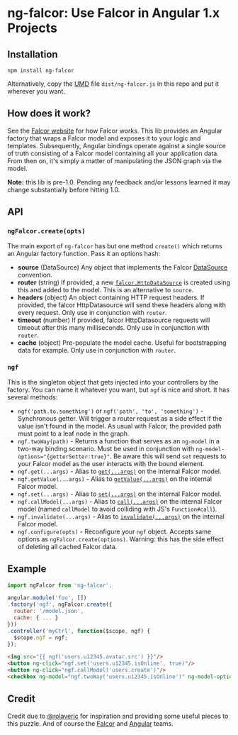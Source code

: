 # ng-falcor: Use Falcor in Angular 1.x Projects

## Installation

```
npm install ng-falcor
```

Alternatively, copy the [UMD](https://github.com/umdjs/umd) file `dist/ng-falcor.js` in this repo and put it wherever you want.

## How does it work?

See the [Falcor website](https://netflix.github.io/falcor/) for how Falcor works.
This lib provides an Angular factory that wraps a Falcor model and exposes it to your logic and templates.
Subsequently, Angular bindings operate against a single source of truth consisting of a Falcor model containing all your application data.
From then on, it's simply a matter of manipulating the JSON graph via the model.

**Note:** this lib is pre-1.0.
Pending any feedback and/or lessons learned it may change substantially before hitting 1.0.

## API

### `ngFalcor.create(opts)`

The main export of `ng-falcor` has but one method `create()` which returns an Angular factory function.
Pass it an options hash:

 * **source** (DataSource) Any object that implements the Falcor [DataSource](http://netflix.github.io/falcor/doc/DataSource.html) convention.
 * **router** (string) If provided, a new [`falcor.HttpDataSource`](https://netflix.github.io/falcor/documentation/datasources.html) is created using this and added to the model. This is an alternative to `source`.
 * **headers** (object) An object containing HTTP request headers. If provided, the falcor HttpDatasource will send these headers along with every request. Only use in conjunction with `router`.
 * **timeout** (number) If provided, falcor HttpDatasource requests will timeout after this many milliseconds. Only use in conjunction with `router`.
 * **cache** (object) Pre-populate the model cache. Useful for bootstrapping data for example. Only use in conjunction with `router`.

### `ngf`

This is the singleton object that gets injected into your controllers by the factory.
You can name it whatever you want, but `ngf` is nice and short.
It has several methods:

 * `ngf('path.to.something')` or `ngf('path', 'to', 'something')` - Synchronous getter. Will trigger a router request as a side effect if the value isn't found in the model. As usual with Falcor, the provided path must point to a leaf node in the graph.
 * `ngf.twoWay(path)` - Returns a function that serves as an `ng-model` in a two-way binding scenario. Must be used in conjunction with `ng-model-options="{getterSetter:true}"`. Be aware this will send `set` requests to your Falcor model as the user interacts with the bound element.
 * `ngf.get(...args)` - Alias to [`get(...args)`](https://netflix.github.io/falcor/doc/Model.html#get) on the internal Falcor model.
 * `ngf.getValue(...args)` - Alias to [`getValue(...args)`](https://netflix.github.io/falcor/doc/Model.html) on the internal Falcor model.
 * `ngf.set(...args)` - Alias to [`set(...args)`](https://netflix.github.io/falcor/doc/Model.html#set) on the internal Falcor model.
 * `ngf.callModel(...args)` - Alias to [`call(...args)`](https://netflix.github.io/falcor/doc/Model.html#call) on the internal Falcor model (named `callModel` to avoid colliding with JS's `Function#call`).
 * `ngf.invalidate(...args)` - Alias to [`invalidate(...args)`](https://netflix.github.io/falcor/doc/Model.html#invalidate) on the internal Falcor model.
 * `ngf.configure(opts)` - Reconfigure your `ngf` object. Accepts same options as `ngFalcor.create(options)`. Warning: this has the side effect of deleting all cached Falcor data.

## Example

```js
import ngFalcor from 'ng-falcor';

angular.module('foo', [])
.factory('ngf', ngFalcor.create({
  router: '/model.json',
  cache: { ... }
}))
.controller('myCtrl', function($scope, ngf) {
  $scope.ngf = ngf;
});
```

```html
<img src="{{ ngf('users.u12345.avatar.src') }}"/>
<button ng-click="ngf.set('users.u12345.isOnline', true)"/>
<button ng-click="ngf.callModel('users.create')"/>
<checkbox ng-model="ngf.twoWay('users.u12345.isOnline')" ng-model-options="{ getterSetter: true }"/>
```

## Credit

Credit due to [@rolaveric](https://github.com/rolaveric/angular-falcor) for inspiration and providing some useful pieces to this puzzle. And of course the [Falcor](https://netflix.github.io/falcor/) and [Angular](https://angularjs.org/) teams.
